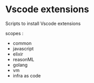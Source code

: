 # Vscode extensions

Scripts to install Vscode extensions

scopes :

- common
- javascript
- elixir
- reasonML
- golang
- vm
- infra as code